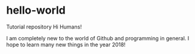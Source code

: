 # hello-world
Tutorial repository
Hi Humans!

I am completely new to the world of Github and programming in general. 
I hope to learn many new things in the year 2018! 
